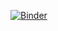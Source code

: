 [![Binder](https://mybinder.org/badge_logo.svg)](https://mybinder.org/v2/gh/AsanthiJ/jupyterlab-demo1/master)
